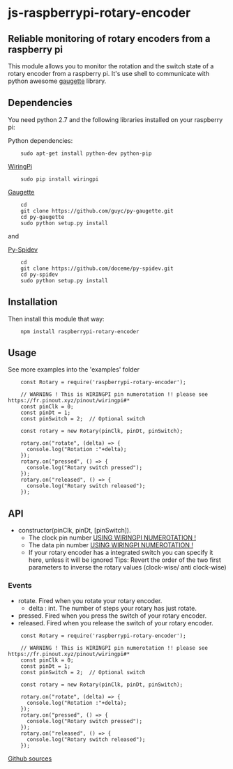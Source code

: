# js-raspberrypi-rotary-encoder

## Reliable monitoring of rotary encoders from a raspberry pi

This module allows you to monitor the rotation and the switch state of a rotary encoder from a raspberry pi.
It's use shell to communicate with python awesome [gaugette](https://github.com/guyc/py-gaugette) library.

## Dependencies

You need python 2.7 and the following libraries installed on your raspberry pi:

Python dependencies:
```
    sudo apt-get install python-dev python-pip
```

[WiringPi](http://wiringpi.com/download-and-install/)
```
    sudo pip install wiringpi
```

[Gaugette](https://github.com/guyc/py-gaugette)
```
    cd
    git clone https://github.com/guyc/py-gaugette.git
    cd py-gaugette
    sudo python setup.py install
```

and

[Py-Spidev](https://github.com/doceme/py-spidev)
```
    cd
    git clone https://github.com/doceme/py-spidev.git
    cd py-spidev
    sudo python setup.py install
```

## Installation

Then install this module that way:
```
    npm install raspberrypi-rotary-encoder
```

## Usage

See more examples into the 'examples' folder

```
    const Rotary = require('raspberrypi-rotary-encoder');

    // WARNING ! This is WIRINGPI pin numerotation !! please see https://fr.pinout.xyz/pinout/wiringpi#*
    const pinClk = 0;
    const pinDt = 1;
    const pinSwitch = 2;  // Optional switch

    const rotary = new Rotary(pinClk, pinDt, pinSwitch);

    rotary.on("rotate", (delta) => {
      console.log("Rotation :"+delta);
    });
    rotary.on("pressed", () => {
      console.log("Rotary switch pressed");
    });
    rotary.on("released", () => {
      console.log("Rotary switch released");
    });
```

## API


  - constructor(pinClk, pinDt, [pinSwitch]).
    - The clock pin number [USING WIRINGPI NUMEROTATION !](https://fr.pinout.xyz/pinout/wiringpi#)
    - The data pin number [USING WIRINGPI NUMEROTATION !](https://fr.pinout.xyz/pinout/wiringpi#)
    - If your rotary encoder has a integrated switch you can specify it here, unless it will be ignored
  Tips: Revert the order of the two first parameters to inverse the rotary values (clock-wise/ anti clock-wise)

### Events

  - rotate. Fired when you rotate your rotary encoder.
    - delta : int. The number of steps your rotary has just rotate.
  - pressed. Fired when you press the switch of your rotary encoder.
  - released. Fired when you release the switch of your rotary encoder.

```
    const Rotary = require('raspberrypi-rotary-encoder');

    // WARNING ! This is WIRINGPI pin numerotation !! please see https://fr.pinout.xyz/pinout/wiringpi#*
    const pinClk = 0;
    const pinDt = 1;
    const pinSwitch = 2;  // Optional switch

    const rotary = new Rotary(pinClk, pinDt, pinSwitch);

    rotary.on("rotate", (delta) => {
      console.log("Rotation :"+delta);
    });
    rotary.on("pressed", () => {
      console.log("Rotary switch pressed");
    });
    rotary.on("released", () => {
      console.log("Rotary switch released");
    });
```

[Github sources](https://github.com/kevincastejon/js-raspberrypi-rotary-encoder)
